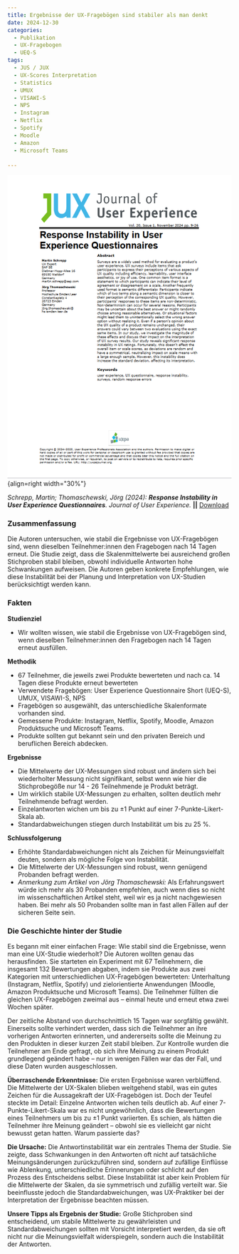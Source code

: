 ```yaml
---
title: Ergebnisse der UX-Fragebögen sind stabiler als man denkt
date: 2024-12-30
categories:
  - Publikation
  - UX-Fragebogen
  - UEQ-S
tags:
  - JUS / JUX
  - UX-Scores Interpretation
  - Statistics
  - UMUX
  - VISAWI-S
  - NPS
  - Instagram
  - Netflix
  - Spotify
  - Moodle
  - Amazon
  - Microsoft Teams

---
```

![Artikel Stabilität von UX-Fragebögen](assets/2024-article-response-instability.png){align=right width="30%"}


*Schrepp, Martin; Thomaschewski, Jörg (2024): __Response Instability in User Experience Questionnaires__. Journal of User Experience.* **||** [Download](https://uxpajournal.org/wp-content/uploads/sites/7/2024/11/JUX_Schrepp_Nov-2024.pdf)


### Zusammenfassung

Die Autoren untersuchen, wie stabil die Ergebnisse von UX-Fragebögen sind, wenn dieselben Teilnehmer:innen den Fragebogen nach 14 Tagen erneut. Die Studie zeigt, dass die Skalenmittelwerte bei ausreichend großen Stichproben stabil bleiben, obwohl individuelle Antworten hohe Schwankungen aufweisen. Die Autoren geben konkrete Empfehlungen, wie diese Instabilität bei der Planung und Interpretation von UX-Studien berücksichtigt werden kann.


<!-- more -->

### Fakten

**Studienziel**  

  - Wir wollten wissen, wie stabil die Ergebnisse von UX-Fragebögen sind, wenn dieselben Teilnehmer:innen den Fragebogen nach 14 Tagen erneut ausfüllen.

**Methodik**  

  - 67 Teilnehmer, die jeweils zwei Produkte bewerteten und nach ca. 14 Tagen diese Produkte erneut bewerteten 
  - Verwendete Fragebögen: User Experience Questionnaire Short (UEQ-S), UMUX, VISAWI-S, NPS  
  - Fragebögen so ausgewählt, das unterschiedliche Skalenformate vorhanden sind.
  - Gemessene Produkte: Instagram, Netflix, Spotify, Moodle, Amazon Produktsuche und Microsoft Teams. 
  - Produkte sollten gut bekannt sein und den privaten Bereich und beruflichen Bereich abdecken.

**Ergebnisse**

  - Die Mittelwerte der UX-Messungen sind robust und ändern sich bei wiederholter Messung nicht signifikant, selbst wenn wie hier die Stichprobegöße nur 14 - 26 Teilnehmende je Produkt beträgt.
  - Um wirklich stabile UX-Messungen zu erhalten, sollten deutlich mehr Teilnehmende befragt werden.  
  - Einzelantworten wichen um bis zu ±1 Punkt auf einer 7-Punkte-Likert-Skala ab.
  - Standardabweichungen stiegen durch Instabilität um bis zu 25 %.


**Schlussfolgerung**

  - Erhöhte Standardabweichungen nicht als Zeichen für Meinungsvielfalt deuten, sondern als mögliche Folge von Instabilität.
  - Die Mittelwerte der UX-Messungen sind robust, wenn genügend Probanden befragt werden. 
  - *Anmerkung zum Artikel von Jörg Thomaschewski:* Als Erfahrungswert würde ich mehr als 30 Probanden empfehlen, auch wenn dies so nicht im wissenschaftlichen Artikel steht, weil wir es ja nicht nachgewiesen haben. Bei mehr als 50 Probanden sollte man in fast allen Fällen auf der sicheren Seite sein. 



### Die Geschichte hinter der Studie
Es begann mit einer einfachen Frage: Wie stabil sind die Ergebnisse, wenn man eine UX-Studie wiederholt? Die Autoren wollten genau das herausfinden. Sie starteten ein Experiment mit 67 Teilnehmern, die insgesamt 132 Bewertungen abgaben, indem sie Produkte aus zwei Kategorien mit unterschiedlichen UX-Fragebögen bewerteten: Unterhaltung (Instagram, Netflix, Spotify) und zielorientierte Anwendungen (Moodle, Amazon Produktsuche und Microsoft Teams). Die Teilnehmer füllten die gleichen UX-Fragebögen zweimal aus – einmal heute und erneut etwa zwei Wochen später.

Der zeitliche Abstand von durchschnittlich 15 Tagen war sorgfältig gewählt. Einerseits sollte verhindert werden, dass sich die Teilnehmer an ihre vorherigen Antworten erinnerten, und andererseits sollte die Meinung zu den Produkten in dieser kurzen Zeit stabil bleiben. Zur Kontrolle wurden die Teilnehmer am Ende gefragt, ob sich ihre Meinung zu einem Produkt grundlegend geändert habe – nur in wenigen Fällen war das der Fall, und diese Daten wurden ausgeschlossen.

**Überraschende Erkenntnisse:** Die ersten Ergebnisse waren verblüffend. Die Mittelwerte der UX-Skalen blieben weitgehend stabil, was ein gutes Zeichen für die Aussagekraft der UX-Fragebögen ist. Doch der Teufel steckte im Detail: Einzelne Antworten wichen teils deutlich ab. Auf einer 7-Punkte-Likert-Skala war es nicht ungewöhnlich, dass die Bewertungen eines Teilnehmers um bis zu ±1 Punkt variierten. Es schien, als hätten die Teilnehmer ihre Meinung geändert – obwohl sie es vielleicht gar nicht bewusst getan hatten. Warum passierte das?

**Die Ursache:** Die Antwortinstabilität war ein zentrales Thema der Studie. Sie zeigte, dass Schwankungen in den Antworten oft nicht auf tatsächliche Meinungsänderungen zurückzuführen sind, sondern auf zufällige Einflüsse wie Ablenkung, unterschiedliche Erinnerungen oder schlicht auf den Prozess des Entscheidens selbst. Diese Instabilität ist aber kein Problem für die Mittelwerte der Skalen, da sie symmetrisch und zufällig verteilt war. Sie beeinflusste jedoch die Standardabweichungen, was UX-Praktiker bei der Interpretation der Ergebnisse beachten müssen.

**Unsere Tipps als Ergebnis der Studie:** Große Stichproben sind entscheidend, um stabile Mittelwerte zu gewährleisten und 
Standardabweichungen sollten mit Vorsicht interpretiert werden, da sie oft nicht nur die Meinungsvielfalt widerspiegeln, sondern auch die Instabilität der Antworten.